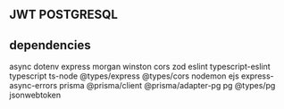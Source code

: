 ## JWT POSTGRESQL


## dependencies
async 
dotenv
express
morgan
winston
cors 
zod
eslint
typescript-eslint
typescript
ts-node
@types/express
@types/cors
nodemon
ejs
express-async-errors
prisma
@prisma/client
@prisma/adapter-pg
pg
@types/pg
jsonwebtoken